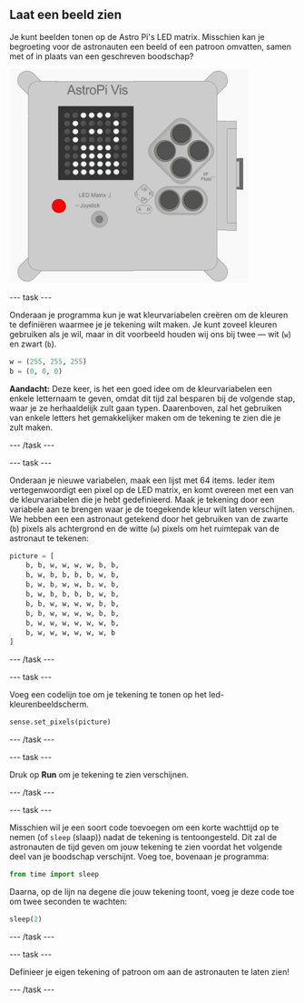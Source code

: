 ## Laat een beeld zien

Je kunt beelden tonen op de Astro Pi's LED matrix. Misschien kan je begroeting voor de astronauten een beeld of een patroon omvatten, samen met of in plaats van een geschreven boodschap?

![Astronaut](images/astronaut-pic.png)

--- task ---

Onderaan je programma kun je wat kleurvariabelen creëren om de kleuren te definiëren waarmee je je tekening wilt maken. Je kunt zoveel kleuren gebruiken als je wil, maar in dit voorbeeld houden wij ons bij twee — wit (`w`) en zwart (`b`).

```python
w = (255, 255, 255)
b = (0, 0, 0)
```

**Aandacht:** Deze keer, is het een goed idee om de kleurvariabelen een enkele letternaam te geven, omdat dit tijd zal besparen bij de volgende stap, waar je ze herhaaldelijk zult gaan typen. Daarenboven, zal het gebruiken van enkele letters het gemakkelijker maken om de tekening te zien die je zult maken.

--- /task ---

--- task ---

Onderaan je nieuwe variabelen, maak een lijst met 64 items. Ieder item vertegenwoordigt een pixel op de LED matrix, en komt overeen met een van de kleurvariabelen die je hebt gedefinieerd. Maak je tekening door een variabele aan te brengen waar je de toegekende kleur wilt laten verschijnen. We hebben een een astronaut getekend door het gebruiken van de zwarte (`b`) pixels als achtergrond en de witte (`w`) pixels om het ruimtepak van de astronaut te tekenen:

```python
picture = [
    b, b, w, w, w, w, b, b,
    b, w, b, b, b, b, w, b,
    b, w, b, w, w, b, w, b,
    b, w, b, b, b, b, w, b,
    b, b, w, w, w, w, b, b,
    b, b, w, w, w, w, b, b,
    b, w, w, w, w, w, w, b,
    b, w, w, w, w, w, w, b
]
```

--- /task ---

--- task ---

Voeg een codelijn toe om je tekening te tonen op het led-kleurenbeeldscherm.

```python
sense.set_pixels(picture)
```

--- /task ---

--- task ---

Druk op **Run** om je tekening te zien verschijnen.

--- /task ---

--- task ---

Misschien wil je een soort code toevoegen om een korte wachttijd op te nemen (of `sleep` (slaap)) nadat de tekening is tentoongesteld. Dit zal de astronauten de tijd geven om jouw tekening te zien voordat het volgende deel van je boodschap verschijnt. Voeg toe, bovenaan je programma:

```python
from time import sleep
```

Daarna, op de lijn na degene die jouw tekening toont, voeg je deze code toe om twee seconden te wachten:

```python
sleep(2)
```

--- /task ---

--- task ---

Definieer je eigen tekening of patroon om aan de astronauten te laten zien!

--- /task ---